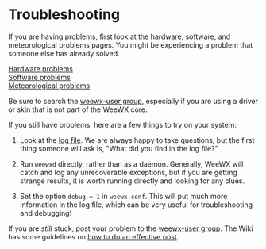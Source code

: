 # Troubleshooting

If you are having problems, first look at the hardware, software, and
meteorological problems pages. You might be experiencing a problem that
someone else has already solved.

[Hardware problems](hardware.md)<br/>
[Software problems](software.md)<br/>
[Meteorological problems](meteo.md)

Be sure to search the
[weewx-user group](https://groups.google.com/g/weewx-user), especially
if you are using a driver or skin that is not part of the WeeWX core.

If you still have problems, here are a few things to try on your system:

1. Look at the [log file](../usersguide/monitoring.md#log-messages). We
are always happy to take questions, but the first thing someone will ask is,
"What did you find in the log file?"

2. Run `weewxd` directly, rather than as a daemon. Generally, WeeWX will catch
and log any unrecoverable exceptions, but if you are getting strange results,
it is worth running directly and looking for any clues.

3. Set the option `debug = 1` in `weewx.conf`. This will put much more
information in the log file, which can be very useful for troubleshooting
and debugging!

If you are _still_ stuck, post your problem to the
[weewx-user group](https://groups.google.com/g/weewx-user). The Wiki has some
guidelines on [how to do an effective post](https://github.com/weewx/weewx/wiki/Help!-Posting-to-weewx-user).
